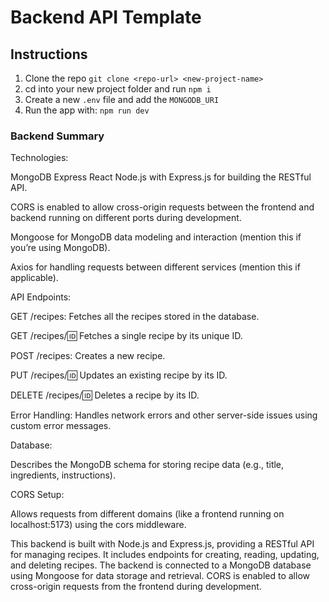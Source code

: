 # Backend API Template


## Instructions

1. Clone the repo `git clone <repo-url> <new-project-name>`
2. cd into your new project folder and run `npm i`
3. Create a new `.env` file and add the `MONGODB_URI`
4. Run the app with: `npm run dev`

### Backend Summary
Technologies:

MongoDB
Express
React
Node.js with Express.js for building the RESTful API.

CORS is enabled to allow cross-origin requests between the frontend and backend running on different ports during development.

Mongoose for MongoDB data modeling and interaction (mention this if you’re using MongoDB).

Axios for handling requests between different services (mention this if applicable).

API Endpoints:

GET /recipes: Fetches all the recipes stored in the database.

GET /recipes/:id: Fetches a single recipe by its unique ID.

POST /recipes: Creates a new recipe.

PUT /recipes/:id: Updates an existing recipe by its ID.

DELETE /recipes/:id: Deletes a recipe by its ID.

Error Handling: Handles network errors and other server-side issues using custom error messages.

Database:

Describes the MongoDB schema for storing recipe data (e.g., title, ingredients, instructions).

CORS Setup:

Allows requests from different domains (like a frontend running on localhost:5173) using the cors middleware.

This backend is built with Node.js and Express.js, providing a RESTful API for managing recipes. It includes endpoints for creating, reading, updating, and deleting recipes. The backend is connected to a MongoDB database using Mongoose for data storage and retrieval. CORS is enabled to allow cross-origin requests from the frontend during development.